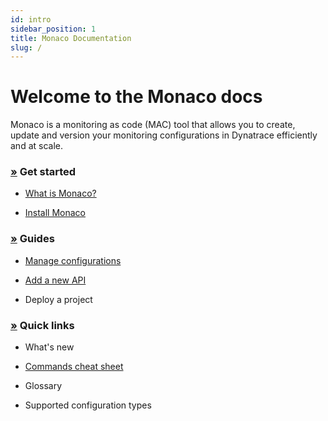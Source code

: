 ```yaml
---
id: intro
sidebar_position: 1
title: Monaco Documentation
slug: /
---
```


# Welcome to the Monaco docs

<p>
Monaco is a monitoring as code (MAC) tool that allows you to create, update and version your monitoring configurations in Dynatrace efficiently and at scale.
</p>


<div class="container-fluid">
  <p></p>

  <div class="row">

  <div class="col-md-6 col sm-12">
    <p></p>
    <h3 id="get-started">
      <a name="get-started" class="anchor" href="#get-started">»</a>
      Get started
    </h3>

  <ul>


  <li>

[What is Monaco?](./Get-Started/intro)
  </li>

<li>

[Install Monaco](./Get-Started/install-monaco)

</li>
  </ul>


  </div>
  <div class="col-md-6 col sm-12">
    <p></p>
    <h3 id="get-started">
      <a name="get-started" class="anchor" href="#get-started">»</a>
      Guides
    </h3>

  <ul>

  <li>

[Manage configurations](./Guides/manage-configuration)

  </li>
  <li>

[Add a new API](./Guides/add_new_api)
  </li>

  <li>

Deploy a project
  </li>
  </ul>


  </div>

<div class="col-md-6 col sm-12">
    <p></p>
    <h3 id="get-started">
      <a name="get-started" class="anchor" href="#get-started">»</a>
      Quick links
    </h3>

  <ul>

   <li>

What's new
  </li>

  <li>

[Commands cheat sheet](./commands/commands.md)

  </li>
  <li>

Glossary
  </li>

  <li>

Supported configuration types
  </li>
  </ul>


  </div>

  </div>


</div>
